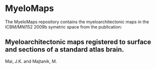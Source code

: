 # MyeloMaps 
The MyeloMaps repository contains the myeloarchitectonic maps in the ICBM/MNI152 2009b symetric space from the publication: 

## Myeloarchitectonic maps registered to surface and sections of a standard atlas brain. 
Mai, J.K. and Majtanik, M. 


